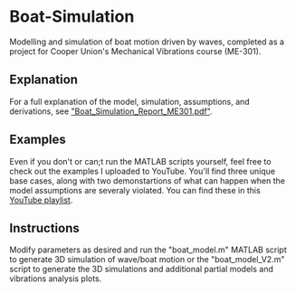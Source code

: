 # Boat-Simulation
Modelling and simulation of boat motion driven by waves, completed as a project for Cooper Union's Mechanical Vibrations course (ME-301).

## Explanation
For a full explanation of the model, simulation, assumptions, and derivations, see ["Boat_Simulation_Report_ME301.pdf"](https://github.com/yairg98/Boat-Simulation/blob/main/Boat_Simulation_Report_ME301.pdf).

## Examples
Even if you don't or can;t run the MATLAB scripts yourself, feel free to check out the examples I uploaded to YouTube. You'll find three unique base cases, along with two demonstartions of what can happen when the model assumptions are severaly violated. You can find these in this [YouTube playlist](https://youtube.com/playlist?list=PL037oNHJf5_lcm--UkWwKi_tHQm7ZkWzV).

## Instructions
Modify parameters as desired and run the "boat_model.m" MATLAB script to generate 3D simulation of wave/boat motion or the "boat_model_V2.m" script to generate the 3D simulations and additional partial models and vibrations analysis plots.
